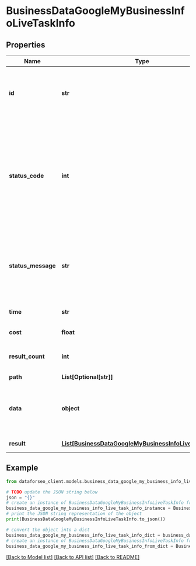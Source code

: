 # BusinessDataGoogleMyBusinessInfoLiveTaskInfo


## Properties

Name | Type | Description | Notes
------------ | ------------- | ------------- | -------------
**id** | **str** | task identifier unique task identifier in our system in the UUID format | [optional] 
**status_code** | **int** | status code of the task generated by DataForSEO, can be within the following range: 10000-60000 you can find the full list of the response codes here | [optional] 
**status_message** | **str** | informational message of the task you can find the full list of general informational messages here | [optional] 
**time** | **str** | execution time, seconds | [optional] 
**cost** | **float** | total tasks cost, USD | [optional] 
**result_count** | **int** | number of elements in the result array | [optional] 
**path** | **List[Optional[str]]** | URL path | [optional] 
**data** | **object** | contains the same parameters that you specified in the POST request | [optional] 
**result** | [**List[BusinessDataGoogleMyBusinessInfoLiveResultInfo]**](BusinessDataGoogleMyBusinessInfoLiveResultInfo.md) | array of results | [optional] 

## Example

```python
from dataforseo_client.models.business_data_google_my_business_info_live_task_info import BusinessDataGoogleMyBusinessInfoLiveTaskInfo

# TODO update the JSON string below
json = "{}"
# create an instance of BusinessDataGoogleMyBusinessInfoLiveTaskInfo from a JSON string
business_data_google_my_business_info_live_task_info_instance = BusinessDataGoogleMyBusinessInfoLiveTaskInfo.from_json(json)
# print the JSON string representation of the object
print(BusinessDataGoogleMyBusinessInfoLiveTaskInfo.to_json())

# convert the object into a dict
business_data_google_my_business_info_live_task_info_dict = business_data_google_my_business_info_live_task_info_instance.to_dict()
# create an instance of BusinessDataGoogleMyBusinessInfoLiveTaskInfo from a dict
business_data_google_my_business_info_live_task_info_from_dict = BusinessDataGoogleMyBusinessInfoLiveTaskInfo.from_dict(business_data_google_my_business_info_live_task_info_dict)
```
[[Back to Model list]](../README.md#documentation-for-models) [[Back to API list]](../README.md#documentation-for-api-endpoints) [[Back to README]](../README.md)



